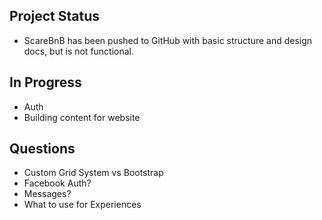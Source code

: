 ## Project Status
* ScareBnB has been pushed to GitHub with basic structure and design docs, but is not functional.

## In Progress
* Auth
* Building content for website

## Questions
* Custom Grid System vs Bootstrap
* Facebook Auth?
* Messages?
* What to use for Experiences
